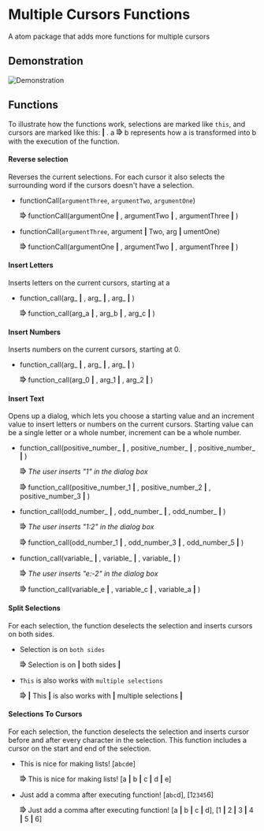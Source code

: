 # Multiple Cursors Functions

A atom package that adds more functions for multiple cursors

## Demonstration

![Demonstration](https://media.giphy.com/media/g4IN2oQqUsgzpCRlPQ/giphy.gif)

## Functions

To illustrate how the functions work, selections are marked like `this`, and cursors are marked like this: **|** . a ⭆ b represents how a is transformed into b with the execution of the function.

#### Reverse selection

Reverses the current selections. For each cursor it also selects the surrounding word if the cursors doesn't have a selection.

- functionCall(`argumentThree`, `argumentTwo`, `argumentOne`)

  ⭆ functionCall(argumentOne **|** , argumentTwo **|** , argumentThree **|** )

- functionCall(`argumentThree`, argument **|** Two, arg **|** umentOne)

  ⭆ functionCall(argumentOne **|** , argumentTwo **|** , argumentThree **|** )

#### Insert Letters

Inserts letters on the current cursors, starting at a

- function_call(arg\_ **|** , arg\_ **|** , arg\_ **|** )

  ⭆ function_call(arg_a **|** , arg_b **|** , arg_c **|** )

#### Insert Numbers

Inserts numbers on the current cursors, starting at 0.

- function_call(arg\_ **|** , arg\_ **|** , arg\_ **|** )

  ⭆ function_call(arg_0 **|** , arg_1 **|** , arg_2 **|** )

#### Insert Text

Opens up a dialog, which lets you choose a starting value and an increment value to insert letters or numbers on the current cursors. Starting value can be a single letter or a whole number, increment can be a whole number.

- function_call(positive_number\_ **|** , positive_number\_ **|** , positive_number\_ **|** )

  ⭆ _The user inserts "1" in the dialog box_

  ⭆ function_call(positive_number_1 **|** , positive_number_2 **|** , positive_number_3 **|** )

- function_call(odd_number\_ **|** , odd_number\_ **|** , odd_number\_ **|** )

  ⭆ _The user inserts "1:2" in the dialog box_

  ⭆ function_call(odd_number_1 **|** , odd_number_3 **|** , odd_number_5 **|** )

- function_call(variable\_ **|** , variable\_ **|** , variable\_ **|** )

  ⭆ _The user inserts "e:-2" in the dialog box_

  ⭆ function_call(variable_e **|** , variable_c **|** , variable_a **|** )  

#### Split Selections

For each selection, the function deselects the selection and inserts cursors on both sides.

- Selection is on `both sides`

  ⭆ Selection is on **|** both sides **|**

- `This` is also works with `multiple selections`

  ⭆ **|** This **|** is also works with **|** multiple selections **|**

#### Selections To Cursors

For each selection, the function deselects the selection and inserts cursor before and after every character in the selection. This function includes a cursor on the start and end of the selection.

- This is nice for making lists! [a`bcd`e]

  ⭆ This is nice for making lists! [a **|** b **|** c **|** d **|** e]

- Just add a comma after executing function! [a`bc`d], [1`2345`6]

  ⭆ Just add a comma after executing function! [a **|** b **|** c **|** d], [1 **|** 2 **|** 3 **|** 4 **|** 5 **|** 6]

